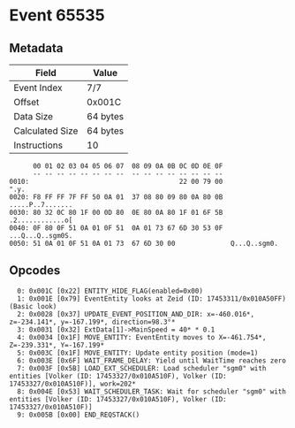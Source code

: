 # Event 65535

## Metadata

| Field           | Value    |
|-----------------|----------|
| Event Index     | 7/7      |
| Offset          | 0x001C   |
| Data Size       | 64 bytes |
| Calculated Size | 64 bytes |
| Instructions    | 10       |

```
      00 01 02 03 04 05 06 07  08 09 0A 0B 0C 0D 0E 0F
      -- -- -- -- -- -- -- --  -- -- -- -- -- -- -- --
0010:                                      22 00 79 00              ".y.
0020: F8 FF FF 7F FF 50 0A 01  37 08 80 09 80 0A 80 0B  .....P..7.......
0030: 80 32 0C 80 1F 00 0D 80  0E 80 0A 80 1F 01 6F 5B  .2............o[
0040: 0F 80 0F 51 0A 01 0F 51  0A 01 73 67 6D 30 53 0F  ...Q...Q..sgm0S.
0050: 51 0A 01 0F 51 0A 01 73  67 6D 30 00              Q...Q..sgm0.    
```

## Opcodes

```
  0: 0x001C [0x22] ENTITY_HIDE_FLAG(enabled=0x00)
  1: 0x001E [0x79] EventEntity looks at Zeid (ID: 17453311/0x010A50FF) (Basic look)
  2: 0x0028 [0x37] UPDATE_EVENT_POSITION_AND_DIR: x=-460.016*, z=-234.141*, y=-167.199*, direction=98.3°*
  3: 0x0031 [0x32] ExtData[1]->MainSpeed = 40* * 0.1
  4: 0x0034 [0x1F] MOVE_ENTITY: EventEntity moves to X=-461.754*, Z=-239.331*, Y=-167.199*
  5: 0x003C [0x1F] MOVE_ENTITY: Update entity position (mode=1)
  6: 0x003E [0x6F] WAIT_FRAME_DELAY: Yield until WaitTime reaches zero
  7: 0x003F [0x5B] LOAD_EXT_SCHEDULER: Load scheduler "sgm0" with entities [Volker (ID: 17453327/0x010A510F), Volker (ID: 17453327/0x010A510F)], work=202*
  8: 0x004E [0x53] WAIT_SCHEDULER_TASK: Wait for scheduler "sgm0" with entities [Volker (ID: 17453327/0x010A510F), Volker (ID: 17453327/0x010A510F)]
  9: 0x005B [0x00] END_REQSTACK()
```
